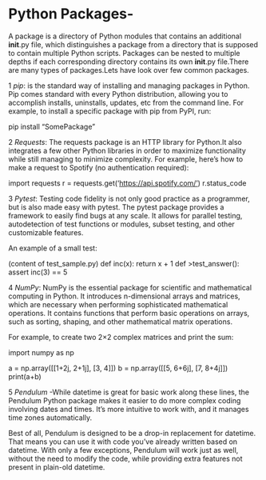 # Python Packages-
   A package is a directory of Python modules that contains an additional __init__.py file, which distinguishes a package from a directory that is supposed to contain multiple Python scripts. Packages can be nested to multiple depths if each corresponding directory contains its own __init__.py file.There are many types of packages.Lets have look over few common packages.


1 *pip*: is the standard way of installing and managing packages in Python. Pip comes standard with every Python distribution, allowing you to accomplish installs, uninstalls, updates, etc from the command line. For example, to install a specific package with pip from PyPI, run:

pip install “SomePackage”

2 *Requests*: The requests package is an HTTP library for Python.It also integrates a few other Python libraries in order to maximize functionality while still managing to minimize complexity. For example, here’s how to make a request to Spotify (no authentication required):

import requests
r = requests.get(‘https://api.spotify.com/’)
r.status_code

3 *Pytest*: Testing code fidelity is not only good practice as a programmer, but is also made easy with pytest. The pytest package provides a framework to easily find bugs at any scale. It allows for parallel testing, autodetection of test functions or modules, subset testing, and other customizable features. 

An example of a small test:

(content of test_sample.py)
def inc(x):
    return x + 1
def >test_answer():
    assert inc(3) == 5

4 *NumPy*: NumPy is the essential package for scientific and mathematical computing in Python. It introduces n-dimensional arrays and matrices, which are necessary when performing sophisticated mathematical operations. It contains functions that perform basic operations on arrays, such as sorting, shaping, and other mathematical matrix operations. 

For example, to create two 2×2 complex matrices and print the sum: 

import numpy as np

a = np.array([[1+2j, 2+1j], [3, 4]])
b = np.array([[5, 6+6j], [7, 8+4j]])
print(a+b)

5 *Pendulum* -While datetime is great for basic work along these lines, the Pendulum Python package makes it easier to do more complex coding involving dates and times. It’s more intuitive to work with, and it manages time zones automatically.

Best of all, Pendulum is designed to be a drop-in replacement for datetime. That means you can use it with code you’ve already written based on datetime. With only a few exceptions, Pendulum will work just as well, without the need to modify the code, while providing extra features not present in plain-old datetime.

 